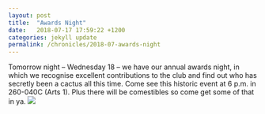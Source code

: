 ```yaml
---
layout: post
title:  "Awards Night"
date:   2018-07-17 17:59:22 +1200
categories: jekyll update
permalink: /chronicles/2018-07-awards-night
---
```

<div class = 'content'>
Tomorrow night – Wednesday 18 – we have our annual awards night, in which we recognise excellent contributions to the club and find out who has secretly been a cactus all this time. Come see this historic event at 6 p.m. in 260-040C (Arts 1). Plus there will be comestibles so come get some of that in ya.

<img src='../../post-imgs/screenshot-2018-07-17-at-9-51-58-pm.png' id='post-img'>
</div>